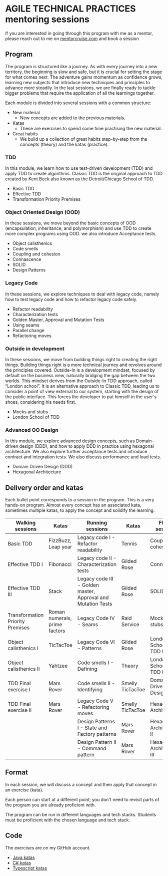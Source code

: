 # AGILE TECHNICAL PRACTICES mentoring sessions

If you are interested in going through this program with me as a mentor, please reach out to me on [mentorcruise.com](https://mentorcruise.com/mentor/pedrosantos/) and book a session

## Program

The program is structured like a journey. As with every journey into a new territory, the beginning is slow and safe, but it is crucial for setting the stage for what comes next. The adventure gains momentum as confidence grows, learning new subjects that introduce new techniques and principles to advance more steadily. In the last sessions, we are finally ready to tackle bigger problems that require the application of all the learnings together.

Each module is divided into several sessions with a common structure:

- New material
  - New concepts are added to the previous materials.
- Katas
  - These are exercises to spend some time practising the new material.
- Great habits
  - We build up a collection of great habits step-by-step from the concepts (theory) and the katas (practice).

### TDD

In this module, we learn how to use test-driven development (TDD) and apply TDD to create algorithms. Classic TDD is the original approach to TDD created by Kent Beck also known as the Detroit/Chicago School of TDD.

- Basic TDD
- Effective TDD
- Transformation Priority Premises

### Object Oriented Design (OOD)

In these sessions, we move beyond the basic concepts of OOD (encapsulation, inheritance, and polymorphism) and use TDD to create more complex programs using OOD. we also introduce Acceptance tests.

- Object calisthenics
- Code smells
- Coupling and cohesion
- Connascence
- SOLID
- Design Patterns

### Legacy Code

In these sessions, we explore techniques to deal with legacy code, namely how to test legacy code and how to refactor legacy code safely.

- Refactor readability
- Characterization tests
- Golden Master, Approval and Mutation Tests
- Using seams
- Parallel change
- Refactoring moves

### Outside in development

In these sessions, we move from building things right to creating the right things. Building things right is a more technical journey and revolves around the principles covered. Outside-In is a development mindset, focused by default on the business view, naturally bridging the gap between the two worlds. This mindset derives from the Outside-In TDD approach, called “London school”. It is an alternative approach to Classic TDD, leading us to consider a point of view external to our system, starting with the design of the public interface. This forces the developer to put himself in the user's shoes, considering his needs first.

- Mocks and stubs
- London School of TDD

### Advanced OO Design

In this module, we explore advanced design concepts, such as Domain-driven design (DDD), and how to apply DDD in practice using hexagonal architecture. We also explore further acceptance tests and introduce contract and integration tests. We also discuss performance and load tests.

- Domain Driven Design (DDD)
- Hexagonal Architecture

## Delivery order and katas

Each bullet point corresponds to a session in the program. This is a very hands-on program. Almost every concept has an associated kata, sometimes multiple katas, to apply the concept and solidify the learning.

| **Walking sessions**             | **Katas**                     | **Running sessions**                                         | **Katas**        | **Flying sessions**        | **Katas**        |
| -------------------------------- | ----------------------------- | ------------------------------------------------------------ | ---------------- | -------------------------- | ---------------- |
| Basic TDD                        | FizzBuzz, Leap year           | Legacy code I - Refactor readability                         | Tennis           | Coupling and cohesion      | Theory           |
| Effective TDD I                  | Fibonacci                     | Legacy code II - Characterization tests                      | Gilded Rose      | Connascence                | Theory           |
| Effective TDD III                | Stack                         | Legacy code III - Golden master, Approval and Mutation Tests | Gilded Rose      | SOLID                      | Theory           |
| Transformation Priority Premises | Roman numerals, prime factors | Legacy Code IV - Seams                                       | Raid Service     | Mocks and stubs            | Character Copier |
| Object calisthenics I            | TicTacToe                     | Legacy Code VI - Patterns                                    | Gilded Rose      | London School of TDD I     | ESA Mars Rover   |
| Object calisthenics II           | Yahtzee                       | Code smells I - Defining                                     | Theory           | London School of TDD II    | ESA Mars Rover   |
| TDD Final exercise I             | Mars Rover                    | Code smells II - Identifying                                 | Smelly TicTacToe | Domain Driven Design (DDD) | Theory           |
| TDD Final exercise II            | Mars Rover                    | Legacy Code V - Refactoring moves                            | Smelly TicTacToe | Hexagonal Architecture I   | Theory           |
|                                  |                               | Design Patterns I - State and Factory patterns               | Mars Rover       | Hexagonal Architecture II  | Social Network   |
|                                  |                               | Design Pattern II - Command pattern                          | Mars Rover       | Hexagonal Architecture III | Social Network   |

## Format

In each session, we will discuss a concept and then apply that concept in an exercise (kata).

Each person can start at a different point; you don't need to revisit parts of the program you are already proficient with.

The program can be run in different languages and tech stacks. Students must be proficient with the chosen language and tech stack.

## Code

The exercises are on my GitHub account.

- [Java katas](https://github.com/pedromsantos/java-kata)
- [C# katas](https://github.com/pedromsantos/cs-kata)
- [Typescript katas](https://github.com/pedromsantos/ts-kata)
